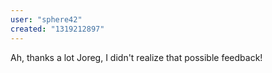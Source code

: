 ```yaml
---
user: "sphere42"
created: "1319212897"
---
```


Ah, thanks a lot Joreg, I didn't realize that possible feedback!
